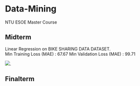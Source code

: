 # Data-Mining
NTU ESOE Master Course

## Midterm
Linear Regression on BIKE SHARING DATA DATASET.      
Min Training Loss (MAE) : 67.67
Min Validation Loss (MAE) : 99.71
                 
[![](https://github.com/tailer954/Data-Mining/blob/main/Midterm-Report/Midterm%20Img.png)](https://www.youtube.com/watch?v=F5_xq-htsdk).      

## Finalterm


